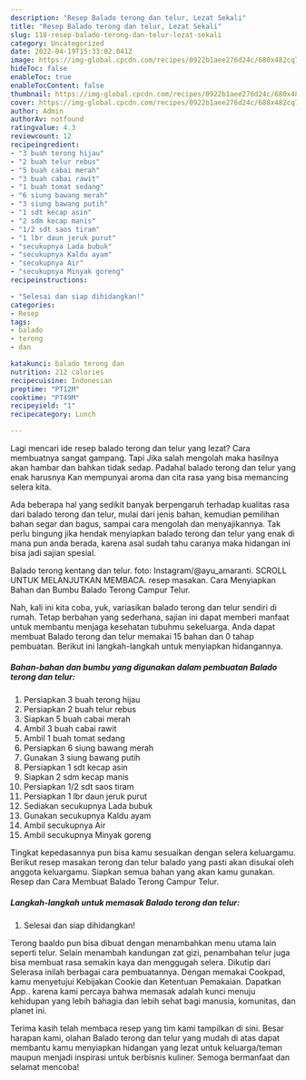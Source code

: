 ```yaml
---
description: "Resep Balado terong dan telur, Lezat Sekali"
title: "Resep Balado terong dan telur, Lezat Sekali"
slug: 118-resep-balado-terong-dan-telur-lezat-sekali
category: Uncategorized
date: 2022-04-19T15:33:02.041Z
image: https://img-global.cpcdn.com/recipes/0922b1aee276d24c/680x482cq70/balado-terong-dan-telur-foto-resep-utama.jpg
hideToc: false
enableToc: true
enableTocContent: false
thumbnail: https://img-global.cpcdn.com/recipes/0922b1aee276d24c/680x482cq70/balado-terong-dan-telur-foto-resep-utama.jpg
cover: https://img-global.cpcdn.com/recipes/0922b1aee276d24c/680x482cq70/balado-terong-dan-telur-foto-resep-utama.jpg
author: Admin
authorAv: notfound
ratingvalue: 4.3
reviewcount: 12
recipeingredient:
- "3 buah terong hijau"
- "2 buah telur rebus"
- "5 buah cabai merah"
- "3 buah cabai rawit"
- "1 buah tomat sedang"
- "6 siung bawang merah"
- "3 siung bawang putih"
- "1 sdt kecap asin"
- "2 sdm kecap manis"
- "1/2 sdt saos tiram"
- "1 lbr daun jeruk purut"
- "secukupnya Lada bubuk"
- "secukupnya Kaldu ayam"
- "secukupnya Air"
- "secukupnya Minyak goreng"
recipeinstructions:

- "Selesai dan siap dihidangkan!"
categories:
- Resep
tags:
- balado
- terong
- dan

katakunci: balado terong dan 
nutrition: 212 calories
recipecuisine: Indonesian
preptime: "PT12M"
cooktime: "PT49M"
recipeyield: "1"
recipecategory: Lunch

---
```



Lagi mencari ide resep balado terong dan telur yang lezat? Cara membuatnya sangat gampang. Tapi Jika salah mengolah maka hasilnya akan hambar dan bahkan tidak sedap. Padahal balado terong dan telur yang enak harusnya Kan mempunyai aroma dan cita rasa yang bisa memancing selera kita.


Ada beberapa hal yang sedikit banyak berpengaruh terhadap kualitas rasa dari balado terong dan telur, mulai dari jenis bahan, kemudian pemilihan bahan segar dan bagus, sampai cara mengolah dan menyajikannya. Tak perlu bingung jika hendak menyiapkan balado terong dan telur yang enak di mana pun anda berada, karena asal sudah tahu caranya maka hidangan ini bisa jadi sajian spesial.

Balado terong kentang dan telur. foto: Instagram/@ayu_amaranti. SCROLL UNTUK MELANJUTKAN MEMBACA. resep masakan. Cara Menyiapkan Bahan dan Bumbu Balado Terong Campur Telur.


Nah, kali ini kita coba, yuk, variasikan balado terong dan telur sendiri di rumah. Tetap berbahan yang sederhana, sajian ini dapat memberi manfaat untuk membantu menjaga kesehatan tubuhmu sekeluarga. Anda dapat membuat Balado terong dan telur memakai 15 bahan dan 0 tahap pembuatan. Berikut ini langkah-langkah untuk menyiapkan hidangannya.

<!--inarticleads1-->

##### Bahan-bahan dan bumbu yang digunakan dalam pembuatan Balado terong dan telur:

1. Persiapkan 3 buah terong hijau
1. Persiapkan 2 buah telur rebus
1. Siapkan 5 buah cabai merah
1. Ambil 3 buah cabai rawit
1. Ambil 1 buah tomat sedang
1. Persiapkan 6 siung bawang merah
1. Gunakan 3 siung bawang putih
1. Persiapkan 1 sdt kecap asin
1. Siapkan 2 sdm kecap manis
1. Persiapkan 1/2 sdt saos tiram
1. Persiapkan 1 lbr daun jeruk purut
1. Sediakan secukupnya Lada bubuk
1. Gunakan secukupnya Kaldu ayam
1. Ambil secukupnya Air
1. Ambil secukupnya Minyak goreng


Tingkat kepedasannya pun bisa kamu sesuaikan dengan selera keluargamu. Berikut resep masakan terong dan telur balado yang pasti akan disukai oleh anggota keluargamu. Siapkan semua bahan yang akan kamu gunakan. Resep dan Cara Membuat Balado Terong Campur Telur. 

<!--inarticleads2-->

##### Langkah-langkah untuk memasak Balado terong dan telur:


1. Selesai dan siap dihidangkan!

Terong baaldo pun bisa dibuat dengan menambahkan menu utama lain seperti telur. Selain menambah kandungan zat gizi, penambahan telur juga bisa membuat rasa semakin kaya dan menggugah selera. Dikutip dari Selerasa inilah berbagai cara pembuatannya. Dengan memakai Cookpad, kamu menyetujui Kebijakan Cookie dan Ketentuan Pemakaian. Dapatkan App.. karena kami percaya bahwa memasak adalah kunci menuju kehidupan yang lebih bahagia dan lebih sehat bagi manusia, komunitas, dan planet ini. 

Terima kasih telah membaca resep yang tim kami tampilkan di sini. Besar harapan kami, olahan Balado terong dan telur yang mudah di atas dapat membantu kamu menyiapkan hidangan yang lezat untuk keluarga/teman maupun menjadi inspirasi untuk berbisnis kuliner. Semoga bermanfaat dan selamat mencoba!
